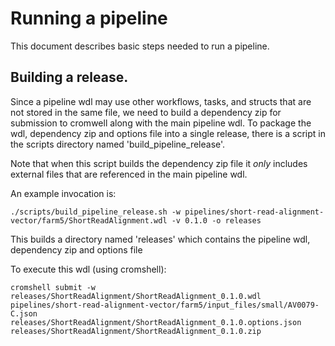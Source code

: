 # Running a pipeline

This document describes basic steps needed to run a pipeline.

## Building a release.

Since a pipeline wdl may use other workflows, tasks, and structs that are not stored in 
the same file, we need to build a dependency zip for submission to cromwell along
with the main pipeline wdl.  To package the wdl, dependency zip and options file into a single
release, there is a script in the scripts directory named 'build_pipeline_release'.

Note that when this script builds the dependency zip file it *only* includes external files that are referenced in the main pipeline wdl.

An example invocation is:

`./scripts/build_pipeline_release.sh -w pipelines/short-read-alignment-vector/farm5/ShortReadAlignment.wdl -v 0.1.0 -o releases`

This builds a directory named 'releases' which contains the pipeline wdl, dependency zip and options file

To execute this wdl (using cromshell):

`cromshell submit -w releases/ShortReadAlignment/ShortReadAlignment_0.1.0.wdl pipelines/short-read-alignment-vector/farm5/input_files/small/AV0079-C.json releases/ShortReadAlignment/ShortReadAlignment_0.1.0.options.json releases/ShortReadAlignment/ShortReadAlignment_0.1.0.zip`

